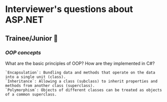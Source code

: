 # Interviewer's questions about ASP.NET

## **Trainee/Junior** 👼

### *OOP concepts*

What are the basic principles of OOP? How are they implemented in C#?
```
`Encapsulation`: Bundling data and methods that operate on the data into a single unit (class).
`Inheritance`: Allowing a class (subclass) to inherit properties and methods from another class (superclass).
`Polymorphism`: Objects of different classes can be treated as objects of a common superclass.
```
